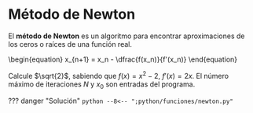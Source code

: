 # Método de Newton

El **método de Newton** es un algoritmo para encontrar aproximaciones de los ceros o raíces de una función real.

\begin{equation}
    x_{n+1} = x_n - \dfrac{f(x_n)}{f'(x_n)}
\end{equation}

Calcule $\sqrt{2}$, sabiendo que $f(x)=x^2−2$, $f'(x)=2x$. El número máximo de iteraciones $N$ y $x_0$ son entradas del programa.

??? danger "Solución"
    ```python
    --8<-- ";python/funciones/newton.py"
    ```